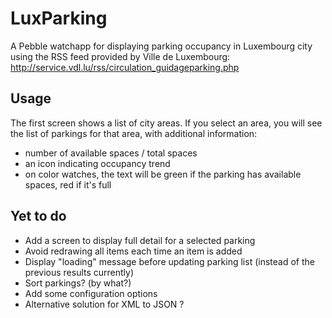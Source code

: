 # LuxParking
A Pebble watchapp for displaying parking occupancy in Luxembourg city using the RSS feed provided by Ville de Luxembourg: http://service.vdl.lu/rss/circulation_guidageparking.php

## Usage
The first screen shows a list of city areas. If you select an area, you will see the list of parkings for that area, with additional information:
* number of available spaces / total spaces
* an icon indicating occupancy trend
* on color watches, the text will be green if the parking has available spaces, red if it's full

## Yet to do
* Add a screen to display full detail for a selected parking 
* Avoid redrawing all items each time an item is added
* Display "loading" message before updating parking list (instead of the previous results currently)
* Sort parkings? (by what?)
* Add some configuration options
* Alternative solution for XML to JSON ?


